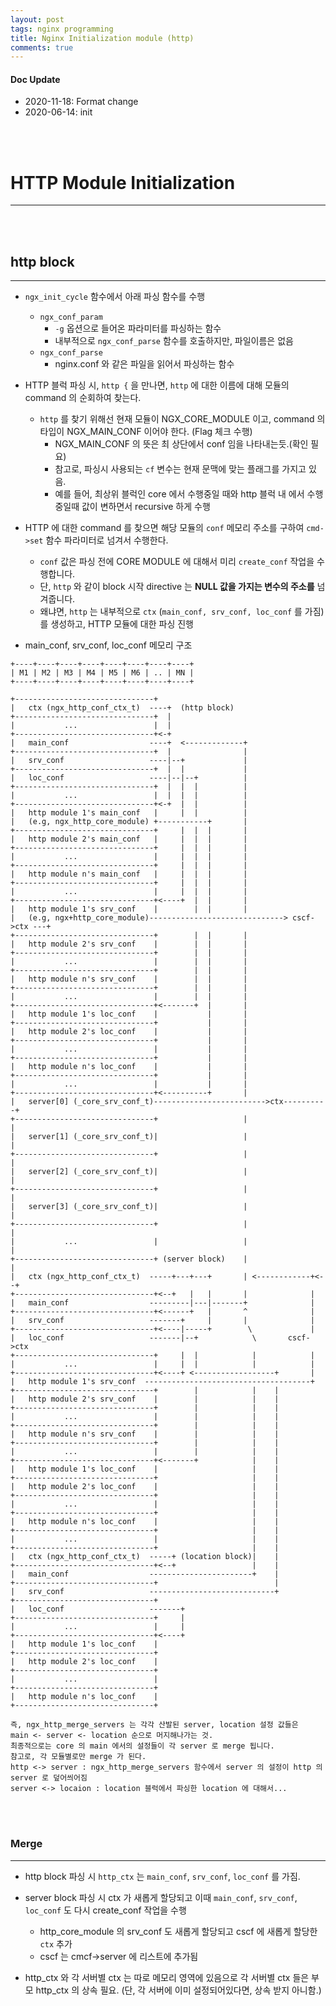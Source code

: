 ```yaml
---
layout: post
tags: nginx programming
title: Nginx Initialization module (http)
comments: true
---
```


#### Doc Update

* 2020-11-18: Format change
* 2020-06-14: init
<br/>
<br/>

# HTTP Module Initialization

---

<br/>
<br/>

## http block

---

* `ngx_init_cycle` 함수에서 아래 파싱 함수를 수행
    * `ngx_conf_param`
        * `-g` 옵션으로 들어온 파라미터를 파싱하는 함수
        * 내부적으로 `ngx_conf_parse` 함수를 호출하지만, 파일이름은 없음
    * `ngx_conf_parse`
        * nginx.conf 와 같은 파일을 읽어서 파싱하는 함수

* HTTP 블럭 파싱 시, `http {` 을 만나면, `http` 에 대한 이름에 대해 모듈의 command 의 순회하여 찾는다.
    * `http` 를 찾기 위해선 현재 모듈이 NGX_CORE_MODULE 이고, command 의 타입이 NGX_MAIN_CONF 이어야 한다. (Flag 체크 수행)
        * NGX_MAIN_CONF 의 뜻은 최 상단에서 conf 임을 나타내는듯.(확인 필요)
        * 참고로, 파싱시 사용되는 `cf` 변수는 현재 문맥에 맞는 플래그를 가지고 있음.
        * 예를 들어, 최상위 블럭인 core 에서 수행중일 때와 http 블럭 내 에서 수행 중일때 값이 변하면서 recursive 하게 수행
* HTTP 에 대한 command 를 찾으면 해당 모듈의 `conf` 메모리 주소를 구하여 `cmd->set` 함수 파라미터로 넘겨서 수행한다.
    * `conf` 값은 파싱 전에 CORE MODULE 에 대해서 미리 `create_conf` 작업을 수행합니다.
    * 단, `http` 와 같이 block 시작 directive 는 **NULL 값을 가지는 변수의 주소를** 넘겨줍니다.
    * 왜냐면, `http` 는 내부적으로 `ctx` (`main_conf, srv_conf, loc_conf` 를 가짐) 를 생성하고, HTTP 모듈에 대한 파싱 진행


* main_conf, srv_conf, loc_conf 메모리 구조

```
+----+----+----+----+----+----+----+----+
| M1 | M2 | M3 | M4 | M5 | M6 | .. | MN |
+----+----+----+----+----+----+----+----+

+-------------------------------+
|   ctx (ngx_http_conf_ctx_t)  ----+  (http block)
+-------------------------------+  |
|           ...                 |  |
+-------------------------------+<-+
|   main_conf                  ----+  <-------------+
+-------------------------------+  |                |
|   srv_conf                   ----|--+             |
+-------------------------------+  |  |             |
|   loc_conf                   ----|--|--+          |
+-------------------------------+  |  |  |          |
|           ...                 |  |  |  |          |
+-------------------------------+<-+  |  |          |
|   http module 1's main_conf   |     |  |          |
|   (e.g, ngx_http_core_module) +-----------+       |
+-------------------------------+     |  |  |       |
|   http module 2's main_conf   |     |  |  |       |
+-------------------------------+     |  |  |       |
|           ...                 |     |  |  |       |
+-------------------------------+     |  |  |       |
|   http module n's main_conf   |     |  |  |       |
+-------------------------------+     |  |  |       |
|           ...                 |     |  |  |       |
+-------------------------------+<----+  |  |       |
|   http module 1's srv_conf    |        |  |       |
|   (e.g, ngx+http_core_module)------------------------------> cscf->ctx ---+
+-------------------------------+        |  |       |              
|   http module 2's srv_conf    |        |  |       |              
+-------------------------------+        |  |       |              
|           ...                 |        |  |       |              
+-------------------------------+        |  |       |              
|   http module n's srv_conf    |        |  |       |              
+-------------------------------+        |  |       |              
|           ...                 |        |  |       |              
+-------------------------------+<-------+  |       |              
|   http module 1's loc_conf    |           |       |              
+-------------------------------+           |       |              
|   http module 2's loc_conf    |           |       |              
+-------------------------------+           |       |              
|           ...                 |           |       |              
+-------------------------------+           |       |              
|   http module n's loc_conf    |           |       |              
+-------------------------------+           |       |              
|           ...                 |           |       |              
+-------------------------------+<----------+       |              
|   server[0] (_core_srv_conf_t)------------------------->ctx----------+
+-------------------------------+                   |                  |
|   server[1] (_core_srv_conf_t)|                   |                  |
+-------------------------------+                   |                  |
|   server[2] (_core_srv_conf_t)|                   |                  |
+-------------------------------+                   |                  |
|   server[3] (_core_srv_conf_t)|                   |                  |
+-------------------------------+                   |                  |
|           ...                 |                   |                  |
+-------------------------------+ (server block)    |                  |
|   ctx (ngx_http_conf_ctx_t)  -----+---+---+       | <------------+<--+
+-------------------------------+<--+   |   |       |              |    
|   main_conf                  ---------|---|-------+              |    
+-------------------------------+<------+   |       ^              |    
|   srv_conf                   -------+     |       |              |    
+-------------------------------+<----|-----+        \             |    
|   loc_conf                   -------|--+            \       cscf->ctx 
+-------------------------------+     |  |            |            |    
|           ...                 |     |  |            |            |         
+-------------------------------+<----+ <------------------+       |      
|   http module 1's srv_conf  -------------------------------------+ 
+-------------------------------+        |            |    |
|   http module 2's srv_conf    |        |            |    |
+-------------------------------+        |            |    |
|           ...                 |        |            |    |
+-------------------------------+        |            |    |
|   http module n's srv_conf    |        |            |    |
+-------------------------------+        |            |    |
|           ...                 |        |            |    |
+-------------------------------+<-------+            |    |
|   http module 1's loc_conf    |                     |    |
+-------------------------------+                     |    |
|   http module 2's loc_conf    |                     |    |
+-------------------------------+                     |    |
|           ...                 |                     |    |
+-------------------------------+                     |    |
|   http module n's loc_conf    |                     |    |
+-------------------------------+                     |    |
|           ...                 |                     |    |
+-------------------------------+                     |    |
|   ctx (ngx_http_conf_ctx_t)  -----+ (location block)|    |
+-------------------------------+<--+                 |    |
|   main_conf                  -----------------------+    |
+-------------------------------+                          |
|   srv_conf                   ----------------------------+
+-------------------------------+
|   loc_conf                   -------+
+-------------------------------+     |
|           ...                 |     |
+-------------------------------+<----+
|   http module 1's loc_conf    |
+-------------------------------+
|   http module 2's loc_conf    |
+-------------------------------+
|           ...                 |
+-------------------------------+
|   http module n's loc_conf    |
+-------------------------------+

즉, ngx_http_merge_servers 는 각각 산발된 server, location 설정 값들은
main <- server <- location 순으로 머지해나가는 것.
최종적으로는 core 의 main 에서의 설정들이 각 server 로 merge 됩니다.
참고로, 각 모듈별로만 merge 가 된다.
http <-> server : ngx_http_merge_servers 함수에서 server 의 설정이 http 의 server 로 덮어씌어짐
server <-> locaion : location 블럭에서 파싱한 location 에 대해서...

```
<br/>
<br/>

### Merge

---

* http block 파싱 시 `http_ctx` 는 `main_conf`, `srv_conf`, `loc_conf` 를 가짐.
* server block 파싱 시 ctx 가 새롭게 할당되고 이때 `main_conf`, `srv_conf`, `loc_conf` 도 다시 create_conf 작업을 수행
    * http_core_module 의 srv_conf 도 새롭게 할당되고 cscf 에 새롭게 할당한 `ctx` 추가
    * cscf 는 cmcf->server 에 리스트에 추가됨

* http_ctx 와 각 서버별 ctx 는 따로 메모리 영역에 있음으로 각 서버별 ctx 들은 부모 http_ctx 의 상속 필요.
  (단, 각 서버에 이미 설정되어있다면, 상속 받지 아니함.)
